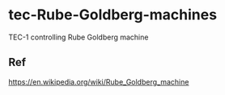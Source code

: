 # tec-Rube-Goldberg-machines
TEC-1 controlling Rube Goldberg machine


## Ref
https://en.wikipedia.org/wiki/Rube_Goldberg_machine
